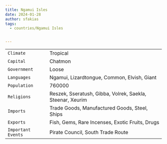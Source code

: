 ```yaml
---
title: Ngamui Isles
date: 2024-01-28
author: sfakias
tags:
  - countries/Ngamui Isles


---
```

| | |
| --- | --- |
| `Climate` | Tropical |
| `Capital` | Chatmon |
| `Government` | Loose |
| `Languages` | Ngamui, Lizardtongue, Common, Elvish, Giant |
| `Population` | 760000 |
| `Religions` | Reszek, Sseratush, Gibba, Volrek, Saekla, Steenar, Xeurim |
| `Imports` | Trade Goods, Manufactured Goods, Steel, Ships |
| `Exports` | Fish, Gems, Rare Incenses, Exotic Fruits, Drugs |
| `Important Events` | Pirate Council, South Trade Route |

